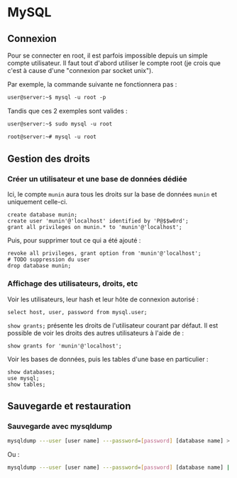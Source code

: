 # MySQL

## Connexion

Pour se connecter en root, il est parfois impossible depuis un simple compte utilisateur. Il faut tout d'abord utiliser le compte root (je crois que c'est à cause d'une "connexion par socket unix").

Par exemple, la commande suivante ne fonctionnera pas :

``` txt
user@server:~$ mysql -u root -p
```

Tandis que ces 2 exemples sont valides :

``` txt
user@server:~$ sudo mysql -u root
```

``` txt
root@server:~# mysql -u root
```

## Gestion des droits

### Créer un utilisateur et une base de données dédiée

Ici, le compte `munin` aura tous les droits sur la base de données `munin` et uniquement celle-ci.

``` mysql
create database munin;
create user 'munin'@'localhost' identified by 'P@$$w0rd';
grant all privileges on munin.* to 'munin'@'localhost';
```

Puis, pour supprimer tout ce qui a été ajouté :

``` mysql
revoke all privileges, grant option from 'munin'@'localhost';
# TODO suppression du user
drop database munin;
```

### Affichage des utilisateurs, droits, etc

Voir les utilisateurs, leur hash et leur hôte de connexion autorisé :

``` mysql
select host, user, password from mysql.user;
```

`show grants;` présente les droits de l'utilisateur courant par défaut.
Il est possible de voir les droits des autres utilisateurs à l'aide de :

``` mysql
show grants for 'munin'@'localhost';
```

Voir les bases de données, puis les tables d'une base en particulier :

``` mysql
show databases;
use mysql;
show tables;
```

## Sauvegarde et restauration

### Sauvegarde avec mysqldump

``` bash
mysqldump ---user [user name] ---password=[password] [database name] > [dump_file.sql]
```

Ou :

``` bash
mysqldump ---user [user name] ---password=[password] [database name] | gzip -9 > [dump_file.sql.gz]
```
